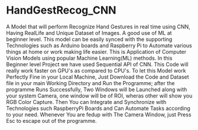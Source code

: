 # HandGestRecog_CNN
A Model that will perform Recognize Hand Gestures in real time using CNN, Having RealLife and Unique Dataset of Images. A good use of ML at beginner level. This model can be easily synced with the supporting Technologies such as Arduino boards and Raspberry Pi to Automate various things at home or work making life easier.
This is Application of Computer Vision Models using popular Machine Learning(ML) methods. In this Beginner level Project we have used Sequential API of CNN. This Code will really work faster on GPU's as compared to CPU's.
To let this Model work Perfectly Fine in your Local Machine, Just Download the Code and Dataset file in your main Working Directory and Run the Programme; after the programme Runs Successfully, Two Windows will be Launched along with your system Camera, one window will be of ROI, wheras other will show you RGB Color Capture. Then You can Integrate and Synchronize with Technologies such RaspberryPi Boards and Can Automate Tasks according to your need.
Whenever You are fedup with The Camera Window, just Press Esc to escape out of the programme.
